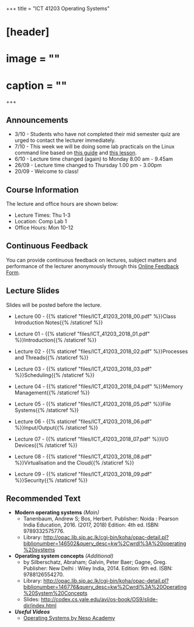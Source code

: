 +++
title = "ICT 41203 Operating Systems"

# [header]
# image = ""
# caption = ""
+++

## Announcements
- 3/10 - Students who have not completed their mid semester quiz are urged to contact the lecturer immediately.
- 7/10 - This week we will be doing some lab practicals on the Linux command line based on [this guide](https://www.ibm.com/developerworks/library/l-lpic1-103-1/index.html) and [this lesson](http://old-homepages.abdn.ac.uk/m.j.kollingbaum/pages/teaching/CS3026/practicals/abdn.only/Practical01%20Shell%20Primer.shtml).
- 6/10 - Lecture time changed (again) to Monday 8.00 am - 9.45am
- 26/09 - Lecture time changed to Thursday 1.00 pm - 3.00pm
- 20/09 - Welcome to class!

## Course Information
The lecture and office hours are shown below:

- Lecture Times: Thu 1-3
- Location: Comp Lab 1
- Office Hours: Mon 10-12

## Continuous Feedback
You can provide continuous feedback on lectures, subject matters and performance of the lecturer anonymously through this [Online Feedback Form](https://goo.gl/forms/QSDOHAaW6EHSk1bZ2).
 
## Lecture Slides
Slides will be posted before the lecture.

- Lecture 00 - {{% staticref "files/ICT_41203_2018_00.pdf" %}}Class Introduction Notes{{% /staticref %}}

- Lecture 01 - {{% staticref "files/ICT_41203_2018_01.pdf" %}}Introduction{{% /staticref %}}

- Lecture 02 - {{% staticref "files/ICT_41203_2018_02.pdf" %}}Processes and Threads{{% /staticref %}}

- Lecture 03 - {{% staticref "files/ICT_41203_2018_03.pdf" %}}Scheduling{{% /staticref %}}

- Lecture 04 - {{% staticref "files/ICT_41203_2018_04.pdf" %}}Memory Management{{% /staticref %}}

- Lecture 05 - {{% staticref "files/ICT_41203_2018_05.pdf" %}}File Systems{{% /staticref %}}

- Lecture 06 - {{% staticref "files/ICT_41203_2018_06.pdf" %}}Input/Output{{% /staticref %}}

- Lecture 07 - {{% staticref "files/ICT_41203_2018_07.pdf" %}}I/O Devices{{% /staticref %}}

- Lecture 08 - {{% staticref "files/ICT_41203_2018_08.pdf" %}}Virtualisation and the Cloud{{% /staticref %}}

- Lecture 09 - {{% staticref "files/ICT_41203_2018_09.pdf" %}}Security{{% /staticref %}}

## Recommended Text

- **Modern operating systems** *(Main)*
   - Tanenbaum, Andrew S; Bos, Herbert. Publisher: Noida : Pearson India Education, 2016. (2017, 2018) Edition: 4th ed. ISBN: 9789332575776.
   - Library: http://opac.lib.sjp.ac.lk/cgi-bin/koha/opac-detail.pl?biblionumber=146502&query_desc=kw%2Cwrdl%3A%20operating%20systems
- **Operating system concepts** *(Additional)*
   - by Silberschatz, Abraham; Galvin, Peter Baer; Gagne, Greg. Publisher: New Delhi : Wiley India, 2014. Edition: 9th ed. ISBN: 9788126554270.
  - Library: http://opac.lib.sjp.ac.lk/cgi-bin/koha/opac-detail.pl?biblionumber=146776&query_desc=kw%2Cwrdl%3A%20Operating%20System%20Concepts
  - Slides: http://codex.cs.yale.edu/avi/os-book/OS9/slide-dir/index.html
- ***Useful Videos***
   - [Operating Systems by Neso Academy](https://www.youtube.com/playlist?list=PLBlnK6fEyqRiVhbXDGLXDk_OQAeuVcp2O)


